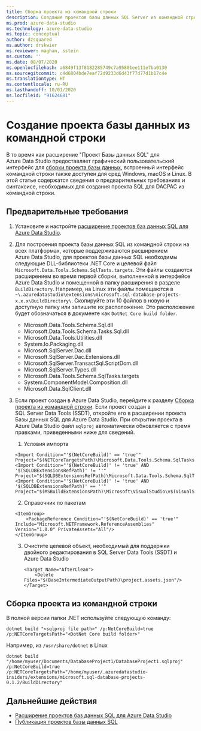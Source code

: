 ```yaml
---
title: Сборка проекта из командной строки
description: Создание проектов базы данных SQL Server из командной строки
ms.prod: azure-data-studio
ms.technology: azure-data-studio
ms.topic: conceptual
author: dzsquared
ms.author: drskwier
ms.reviewer: maghan, sstein
ms.custom: ''
ms.date: 08/07/2020
ms.openlocfilehash: a6849f13f8182285749c7a95801ee111e7ba0130
ms.sourcegitcommit: c4d6804bde7eaf72d9233d6d43f77d77d1b17c4e
ms.translationtype: HT
ms.contentlocale: ru-RU
ms.lasthandoff: 10/01/2020
ms.locfileid: "91624681"
---
```

# <a name="build-a-database-project-from-command-line"></a>Создание проекта базы данных из командной строки

В то время как расширение "Проект Базы данных SQL" для Azure Data Studio предоставляет графический пользовательский интерфейс для [сборки проекта базы данных](sql-database-project-extension-build.md), встроенный интерфейс командной строки также доступен для сред Windows, macOS и Linux. В этой статье содержатся сведения о предварительных требованиях и синтаксисе, необходимых для создания проекта SQL для DACPAC из командной строки.

## <a name="prerequisites"></a>Предварительные требования

1. Установите и настройте [расширение проектов баз данных SQL для Azure Data Studio](sql-database-project-extension.md).

2. Для построения проекта базы данных SQL из командной строки на всех платформах, которые поддерживаются расширением Azure Data Studio, для проектов базы данных SQL необходимы следующие DLL-библиотеки .NET Core и целевой файл `Microsoft.Data.Tools.Schema.SqlTasts.targets`. Эти файлы создаются расширением во время первой сборки, выполненной в интерфейсе Azure Data Studio и помещенной в папку расширения в разделе `BuildDirectory`.  Например, на Linux эти файлы помещаются в `~\.azuredatastudio\extensions\microsoft.sql-database-projects-x.x.x\BuildDirectory\`.  Скопируйте эти 10 файлов в новую и доступную папку или запишите их расположение.  Это расположение будет обозначаться в документе как `DotNet Core build folder`.

    - Microsoft.Data.Tools.Schema.Sql.dll
    - Microsoft.Data.Tools.Schema.Tasks.Sql.dll
    - Microsoft.Data.Tools.Utilities.dll
    - System.Io.Packaging.dll
    - Microsoft.SqlServer.Dac.dll
    - Microsoft.SqlServer.Dac.Extensions.dll
    - Microsoft.SqlServer.TransactSql.ScriptDom.dll
    - Microsoft.SqlServer.Types.dll
    - Microsoft.Data.Tools.Schema.SqlTasks.targets
    - System.ComponentModel.Composition.dll
    - Microsoft.Data.SqlClient.dll

3. Если проект создан в Azure Data Studio, перейдите к разделу [Сборка проекта из командной строки](#build-the-project-from-the-command-line). Если проект создан в SQL Server Data Tools (SSDT), откройте его в расширении проекта Базы данных SQL для Azure Data Studio.  При открытии проекта в Azure Data Studio файл `sqlproj` автоматически обновляется с тремя правками, приведенными ниже для сведений.

    1. Условия импорта

    ```console
    <Import Condition="'$(NetCoreBuild)' == 'true'" Project="$(NETCoreTargetsPath)\Microsoft.Data.Tools.Schema.SqlTasks.targets"/> 
    <Import Condition="'$(NetCoreBuild)' != 'true' AND '$(SQLDBExtensionsRefPath)' != ''" Project="$(SQLDBExtensionsRefPath)\Microsoft.Data.Tools.Schema.SqlTasks.targets"/>
    <Import Condition="'$(NetCoreBuild)' != 'true' AND '$(SQLDBExtensionsRefPath)' == ''" Project="$(MSBuildExtensionsPath)\Microsoft\VisualStudio\v$(VisualStudioVersion)\SSDT\Microsoft.Data.Tools.Schema.SqlTasks.targets"/>
    ```

    2. Справочник по пакетам

    ```console
    <ItemGroup>
        <PackageReference Condition="'$(NetCoreBuild)' == 'true'" Include="Microsoft.NETFramework.ReferenceAssemblies" Version="1.0.0" PrivateAssets="All"/>
    </ItemGroup>
    ```

    3. Очистите целевой объект, необходимый для поддержки двойного редактирования в SQL Server Data Tools (SSDT) и Azure Data Studio

        ```console
        <Target Name="AfterClean">
            <Delete Files="$(BaseIntermediateOutputPath)\project.assets.json"/>
        </Target>
        ```

## <a name="build-the-project-from-the-command-line"></a>Сборка проекта из командной строки

В полной версии папки .NET используйте следующую команду:

```console
dotnet build "<sqlproj file path>" /p:NetCoreBuild=true /p:NETCoreTargetsPath="<DotNet Core build folder>"
```

Например, из `/usr/share/dotnet` в Linux

```console
dotnet build "/home/myuser/Documents/DatabaseProject1/DatabaseProject1.sqlproj" /p:NetCoreBuild=true /p:NETCoreTargetsPath="/home/myuser/.azuredatastudio-insiders/extensions/microsoft.sql-database-projects-0.1.2/BuildDirectory"  
```

## <a name="next-steps"></a>Дальнейшие действия

- [Расширение проектов баз данных SQL для Azure Data Studio](sql-database-project-extension.md)
- [Публикация проектов базы данных SQL](sql-database-project-extension-build.md#publish-a-database-project)
